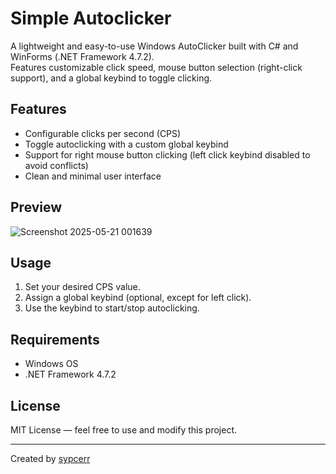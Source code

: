 # Simple Autoclicker

A lightweight and easy-to-use Windows AutoClicker built with C# and WinForms (.NET Framework 4.7.2).  
Features customizable click speed, mouse button selection (right-click support), and a global keybind to toggle clicking.

## Features

- Configurable clicks per second (CPS)  
- Toggle autoclicking with a custom global keybind  
- Support for right mouse button clicking (left click keybind disabled to avoid conflicts)  
- Clean and minimal user interface  

## Preview
![Screenshot 2025-05-21 001639](https://github.com/user-attachments/assets/1ae47209-edf3-415a-b177-44d3aadce745)


## Usage

1. Set your desired CPS value.  
2. Assign a global keybind (optional, except for left click).  
3. Use the keybind to start/stop autoclicking.  

## Requirements

- Windows OS  
- .NET Framework 4.7.2  

## License

MIT License — feel free to use and modify this project.

---

Created by [sypcerr](https://github.com/sypcerr)
